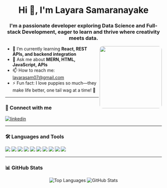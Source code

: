 <h1 align="center">Hi 👋, I'm Layara Samaranayake</h1>
<h3 align="center">I'm a passionate developer exploring Data Science and Full-stack Development, eager to learn and thrive where creativity meets data.</h3>

<p align="left">
  <img src="https://github.com/user-attachments/assets/89f8e658-0a14-41b9-8bd5-afc3abbb0dae" width="200" align="right" style="border-radius: 10px;" />
</p>

- 🌱 I’m currently learning **React, REST APIs, and backend integration**  
- 💬 Ask me about **MERN, HTML, JavaScript, APIs**  
- 📫 How to reach me: [layarasam07@gmail.com](mailto:layarasam07@gmail.com)  
- ⚡ Fun fact: I love puppies so much—they make life better, one tail wag at a time! 🐶  

---

### 🔗 Connect with me

<p align="left">
  <a href="https://www.linkedin.com/in/layara-samaranayake-621a53268/" target="blank">
    <img align="center" src="https://img.shields.io/badge/LinkedIn-blue?style=flat-square&logo=linkedin&logoColor=white" alt="linkedin"/>
  </a>
</p>

---

### 🛠️ Languages and Tools

<p align="left">
  <img src="https://img.shields.io/badge/Java-ED8B00?style=for-the-badge&logo=java&logoColor=white"/>
  <img src="https://img.shields.io/badge/MySQL-005C84?style=for-the-badge&logo=mysql&logoColor=white"/>
  <img src="https://img.shields.io/badge/HTML5-E34F26?style=for-the-badge&logo=html5&logoColor=white"/>
  <img src="https://img.shields.io/badge/CSS3-1572B6?style=for-the-badge&logo=css3&logoColor=white"/>
  <img src="https://img.shields.io/badge/JavaScript-F7DF1E?style=for-the-badge&logo=javascript&logoColor=black"/>
  <img src="https://img.shields.io/badge/React-20232A?style=for-the-badge&logo=react&logoColor=61DAFB"/>
  <img src="https://img.shields.io/badge/API-FF6F00?style=for-the-badge&logo=apid&logoColor=white"/>
  <img src="https://img.shields.io/badge/Git-F05032?style=for-the-badge&logo=git&logoColor=white"/>
  <img src="https://img.shields.io/badge/GitHub-181717?style=for-the-badge&logo=github&logoColor=white"/>
  <img src="https://img.shields.io/badge/Eclipse-2C2255?style=for-the-badge&logo=eclipse&logoColor=white"/>
</p>

---

### 📊 GitHub Stats

<div align="center">
  <img src="https://github-readme-stats.vercel.app/api/top-langs/?username=layara-S&layout=compact&theme=dark" alt="Top Languages">
  <img src="https://github-readme-stats.vercel.app/api?username=layara-S&show_icons=true&theme=dark" alt="GitHub Stats">
</div>
